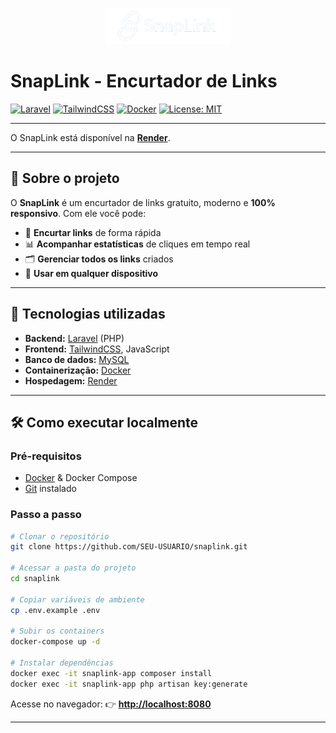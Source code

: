 <p align="center">
  <img src="public/images/logo.png" alt="Logo SnapLink" width="200"/>
</p>



# **SnapLink - Encurtador de Links**

[![Laravel](https://img.shields.io/badge/Laravel-10.x-red?logo=laravel)](https://laravel.com/)
[![TailwindCSS](https://img.shields.io/badge/TailwindCSS-3.x-06B6D4?logo=tailwindcss)](https://tailwindcss.com/)
[![Docker](https://img.shields.io/badge/Docker-20.x-2496ED?logo=docker)](https://www.docker.com/)
[![License: MIT](https://img.shields.io/badge/License-MIT-yellow.svg)](LICENSE)

---

O SnapLink está disponível na **[Render]([https://render.com/](https://snaplink-vkvv.onrender.com/))**.

---


## **📖 Sobre o projeto**

O **SnapLink** é um encurtador de links gratuito, moderno e **100% responsivo**.
Com ele você pode:

* 🔗 **Encurtar links** de forma rápida
* 📊 **Acompanhar estatísticas** de cliques em tempo real
* 🗂 **Gerenciar todos os links** criados
* 📱 **Usar em qualquer dispositivo**

---

## **🚀 Tecnologias utilizadas**

* **Backend:** [Laravel](https://laravel.com/) (PHP)
* **Frontend:** [TailwindCSS](https://tailwindcss.com/), JavaScript
* **Banco de dados:** [MySQL](https://www.mysql.com/)
* **Containerização:** [Docker](https://www.docker.com/)
* **Hospedagem:** [Render](https://render.com/)

---

## **🛠 Como executar localmente**

### **Pré-requisitos**

* [Docker](https://www.docker.com/) & Docker Compose
* [Git](https://git-scm.com/) instalado

### **Passo a passo**

```bash
# Clonar o repositório
git clone https://github.com/SEU-USUARIO/snaplink.git

# Acessar a pasta do projeto
cd snaplink

# Copiar variáveis de ambiente
cp .env.example .env

# Subir os containers
docker-compose up -d

# Instalar dependências
docker exec -it snaplink-app composer install
docker exec -it snaplink-app php artisan key:generate
```

Acesse no navegador:
👉 **[http://localhost:8080](http://localhost:8080)**

---

